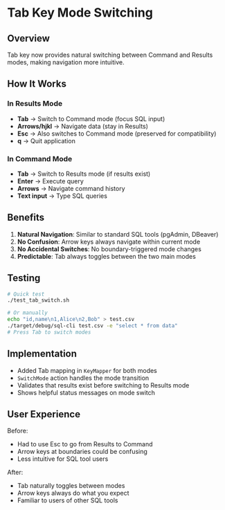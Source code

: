 # Tab Key Mode Switching

## Overview
Tab key now provides natural switching between Command and Results modes, making navigation more intuitive.

## How It Works

### In Results Mode
- **Tab** → Switch to Command mode (focus SQL input)
- **Arrows/hjkl** → Navigate data (stay in Results)
- **Esc** → Also switches to Command mode (preserved for compatibility)
- **q** → Quit application

### In Command Mode  
- **Tab** → Switch to Results mode (if results exist)
- **Enter** → Execute query
- **Arrows** → Navigate command history
- **Text input** → Type SQL queries

## Benefits

1. **Natural Navigation**: Similar to standard SQL tools (pgAdmin, DBeaver)
2. **No Confusion**: Arrow keys always navigate within current mode
3. **No Accidental Switches**: No boundary-triggered mode changes
4. **Predictable**: Tab always toggles between the two main modes

## Testing

```bash
# Quick test
./test_tab_switch.sh

# Or manually
echo "id,name\n1,Alice\n2,Bob" > test.csv
./target/debug/sql-cli test.csv -e "select * from data"
# Press Tab to switch modes
```

## Implementation

- Added Tab mapping in `KeyMapper` for both modes
- `SwitchMode` action handles the mode transition
- Validates that results exist before switching to Results mode
- Shows helpful status messages on mode switch

## User Experience

Before:
- Had to use Esc to go from Results to Command
- Arrow keys at boundaries could be confusing
- Less intuitive for SQL tool users

After:
- Tab naturally toggles between modes
- Arrow keys always do what you expect
- Familiar to users of other SQL tools